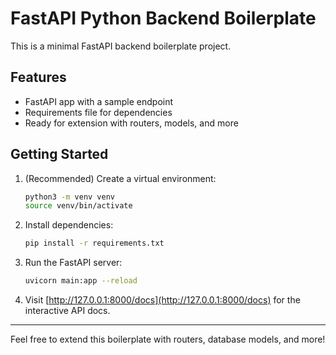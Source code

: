 # FastAPI Python Backend Boilerplate

This is a minimal FastAPI backend boilerplate project.

## Features
- FastAPI app with a sample endpoint
- Requirements file for dependencies
- Ready for extension with routers, models, and more

## Getting Started

1. (Recommended) Create a virtual environment:
   ```zsh
   python3 -m venv venv
   source venv/bin/activate
   ```
2. Install dependencies:
   ```zsh
   pip install -r requirements.txt
   ```
3. Run the FastAPI server:
   ```zsh
   uvicorn main:app --reload
   ```
4. Visit [http://127.0.0.1:8000/docs](http://127.0.0.1:8000/docs) for the interactive API docs.

---

Feel free to extend this boilerplate with routers, database models, and more!
